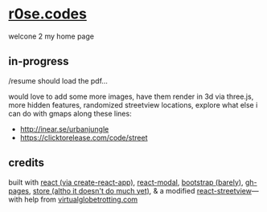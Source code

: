 # [r0se.codes](http://r0se.codes)

welcone 2 my home page

## in-progress

/resume should load the pdf...

would love to add some more images, have them render in 3d via three.js, more hidden features, randomized streetview locations, explore what else i can do with gmaps along these lines:

- http://inear.se/urbanjungle
- https://clicktorelease.com/code/street

## credits

built with [react (via create-react-app)](https://github.com/facebookincubator/create-react-app), [react-modal](https://github.com/reactjs/react-modal), [bootstrap (barely)](getbootstrap.com), [gh-pages](https://github.com/tschaub/gh-pages), [store (altho it doesn't do much yet)](https://github.com/marcuswestin/store.js/), & a modified [react-streetview](https://github.com/elcsiga/react-streetview)—with help from [virtualglobetrotting.com](http://virtualglobetrotting.com/)
